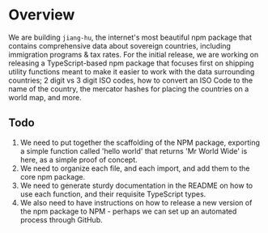 # Overview
We are building `jiang-hu`, the internet's most beautiful npm package that contains comprehensive data about sovereign countries, including immigration programs & tax rates. For the initial release, we are working on releasing a TypeScript-based npm package that focuses first on shipping utility functions meant to make it easier to work with the data surrounding countries; 2 digit vs 3 digit ISO codes, how to convert an ISO Code to the name of the country, the mercator hashes for placing the countries on a world map, and more.

## Todo

1. We need to put together the scaffolding of the NPM package, exporting a simple function called 'hello world' that returns 'Mr World Wide' is here, as a simple proof of concept.
2. We need to organize each file, and each import, and add them to the core npm package.
3. We need to generate sturdy documentation in the README on how to use each function, and their requisite TypeScript types.
4. We also need to have instructions on how to release a new version of the npm package to NPM - perhaps we can set up an automated process through GitHub.